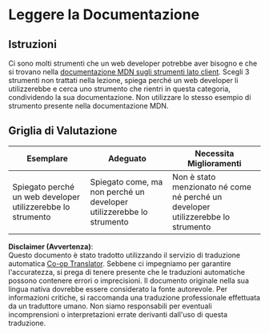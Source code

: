 <!--
CO_OP_TRANSLATOR_METADATA:
{
  "original_hash": "1ce4deaec80130d3a0a3c906568459fc",
  "translation_date": "2025-08-25T23:14:54+00:00",
  "source_file": "1-getting-started-lessons/1-intro-to-programming-languages/assignment.md",
  "language_code": "it"
}
-->
# Leggere la Documentazione

## Istruzioni

Ci sono molti strumenti che un web developer potrebbe aver bisogno e che si trovano nella [documentazione MDN sugli strumenti lato client](https://developer.mozilla.org/docs/Learn/Tools_and_testing/Understanding_client-side_tools/Overview). Scegli 3 strumenti non trattati nella lezione, spiega perché un web developer li utilizzerebbe e cerca uno strumento che rientri in questa categoria, condividendo la sua documentazione. Non utilizzare lo stesso esempio di strumento presente nella documentazione MDN.

## Griglia di Valutazione

Esemplare | Adeguato | Necessita Miglioramenti
--- | --- | -- |
| Spiegato perché un web developer utilizzerebbe lo strumento | Spiegato come, ma non perché un developer utilizzerebbe lo strumento | Non è stato menzionato né come né perché un developer utilizzerebbe lo strumento |

**Disclaimer (Avvertenza)**:  
Questo documento è stato tradotto utilizzando il servizio di traduzione automatica [Co-op Translator](https://github.com/Azure/co-op-translator). Sebbene ci impegniamo per garantire l'accuratezza, si prega di tenere presente che le traduzioni automatiche possono contenere errori o imprecisioni. Il documento originale nella sua lingua nativa dovrebbe essere considerato la fonte autorevole. Per informazioni critiche, si raccomanda una traduzione professionale effettuata da un traduttore umano. Non siamo responsabili per eventuali incomprensioni o interpretazioni errate derivanti dall'uso di questa traduzione.